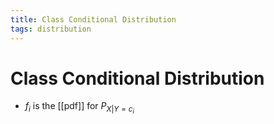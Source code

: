 ```yaml
---
title: Class Conditional Distribution
tags: distribution
---
```


# Class Conditional Distribution
- $f_{i}$ is the [[pdf]] for $P_{X|Y=c_{i}}$




















































































